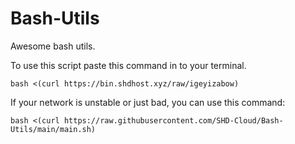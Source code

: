 # Bash-Utils
Awesome bash utils.

To use this script paste this command in to your terminal.

`bash <(curl https://bin.shdhost.xyz/raw/igeyizabow)`

If your network is unstable or just bad, you can use this command: 

`bash <(curl https://raw.githubusercontent.com/SHD-Cloud/Bash-Utils/main/main.sh)`
